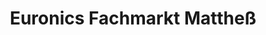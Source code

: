 ---
title: "Euronics Fachmarkt Mattheß"
url: /olbernhau/euronics-fachmarkt-matthess/
shop: Elektronik
---